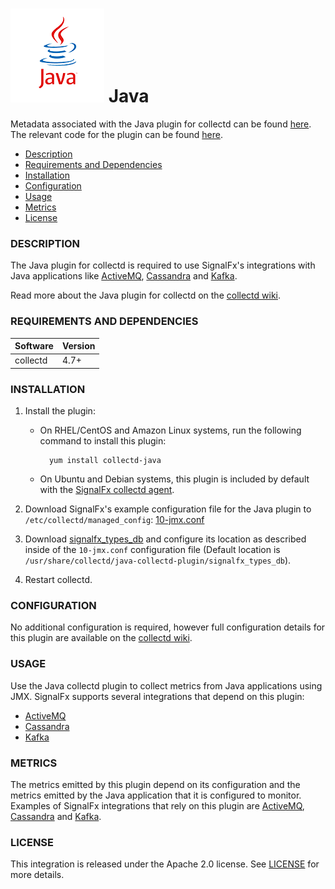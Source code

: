 # ![](./img/integrations_java.png) Java

Metadata associated with the Java plugin for collectd can be found [here](https://github.com/signalfx/integrations/tree/release/collectd-java). The relevant code for the plugin can be found [here](https://github.com/signalfx/collectd/blob/master/src/java.c).

- [Description](#description)
- [Requirements and Dependencies](#requirements-and-dependencies)
- [Installation](#installation)
- [Configuration](#configuration)
- [Usage](#usage)
- [Metrics](#metrics)
- [License](#license)

### DESCRIPTION

The Java plugin for collectd is required to use SignalFx's integrations with Java applications like [ActiveMQ](https://github.com/signalfx/integrations/tree/master/collectd-activemq)[](sfx_link:collectd-activemq), [Cassandra](https://github.com/signalfx/integrations/tree/master/collectd-cassandra)[](sfx_link:collectd-cassandra) and [Kafka](https://github.com/signalfx/integrations/tree/master/collectd-kafka)[](sfx_link:collectd-kafka).

Read more about the Java plugin for collectd on the <a target="_blank" href="https://collectd.org/wiki/index.php/Plugin:Java">collectd wiki</a>.

### REQUIREMENTS AND DEPENDENCIES

| Software  | Version        |
|-----------|----------------|
| collectd  | 4.7+ |

### INSTALLATION

1. Install the plugin:

    * On RHEL/CentOS and Amazon Linux systems, run the following command to install this plugin:

            yum install collectd-java


    * On Ubuntu and Debian systems, this plugin is included by default with the [SignalFx collectd agent](https://github.com/signalfx/integrations/tree/master/collectd)[](sfx_link:sfxcollectd).

2. Download SignalFx's example configuration file for the Java plugin to `/etc/collectd/managed_config`: <a target="_blank" href="https://github.com/signalfx/integrations/blob/master/collectd-java/10-jmx.conf">10-jmx.conf</a>

3. Download [signalfx\_types\_db](https://github.com/signalfx/integrations/tree/master/collectd-java/signalfx_types_db) and configure its location as described inside of the `10-jmx.conf` configuration file (Default location is  `/usr/share/collectd/java-collectd-plugin/signalfx_types_db`).

4. Restart collectd.

### CONFIGURATION

No additional configuration is required, however full configuration details for this plugin are available on the <a target="_blank" href="https://collectd.org/wiki/index.php/Plugin:Java">collectd wiki</a>.

### USAGE

Use the Java collectd plugin to collect metrics from Java applications using JMX. SignalFx supports several integrations that depend on this plugin:

* [ActiveMQ](https://github.com/signalfx/integrations/tree/master/collectd-activemq)[](sfx_link:collectd-activemq)
* [Cassandra](https://github.com/signalfx/integrations/tree/master/collectd-cassandra)[](sfx_link:collectd-cassandra)
* [Kafka](https://github.com/signalfx/integrations/tree/master/collectd-kafka)[](sfx_link:collectd-kafka)

### METRICS

The metrics emitted by this plugin depend on its configuration and the metrics emitted by the Java application that it is configured to monitor. Examples of SignalFx integrations that rely on this plugin are [ActiveMQ](https://github.com/signalfx/integrations/tree/master/collectd-activemq)[](sfx_link:collectd-activemq), [Cassandra](https://github.com/signalfx/integrations/tree/master/collectd-cassandra)[](sfx_link:collectd-cassandra) and [Kafka](https://github.com/signalfx/integrations/tree/master/collectd-kafka)[](sfx_link:collectd-kafka).

### LICENSE

This integration is released under the Apache 2.0 license. See [LICENSE](./LICENSE) for more details.
